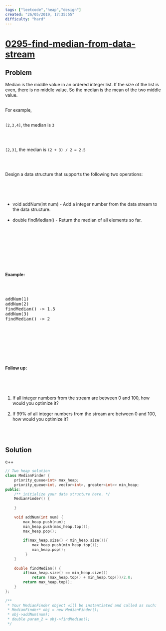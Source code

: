 ```yaml
---
tags: ["leetcode","heap","design"]
created: "26/05/2019, 17:35:55"
difficulty: "hard"
---
```


# [0295-find-median-from-data-stream](https://leetcode.com/problems/find-median-from-data-stream/)

## Problem
<div><p>Median is the middle value in an ordered integer list. If the size of the list is even, there is no middle value. So the median is the mean of the two middle value.</p><br>For example,<br><br><p><code>[2,3,4]</code>, the median is <code>3</code></p><br><br><p><code>[2,3]</code>, the median is <code>(2 + 3) / 2 = 2.5</code></p><br><br><p>Design a data structure that supports the following two operations:</p><br><br><ul><br>	<li>void addNum(int num) - Add a integer number from the data stream to the data structure.</li><br>	<li>double findMedian() - Return the median of all elements so far.</li><br></ul><br><br><p>&nbsp;</p><br><br><p><strong>Example:</strong></p><br><br><pre>addNum(1)<br>addNum(2)<br>findMedian() -&gt; 1.5<br>addNum(3) <br>findMedian() -&gt; 2<br></pre><br><br><p>&nbsp;</p><br><br><p><strong>Follow up:</strong></p><br><br><ol><br>	<li>If all integer numbers from the stream are between 0&nbsp;and 100, how would you optimize it?</li><br>	<li>If 99% of all integer numbers from the stream are between 0 and 100, how would you optimize it?</li><br></ol><br></div>

## Solution

c++
```c++
// Two heap solution
class MedianFinder {
    priority_queue<int> max_heap;
    priority_queue<int, vector<int>, greater<int>> min_heap;
public:
    /** initialize your data structure here. */
    MedianFinder() {
        
    }
    
    void addNum(int num) {
        max_heap.push(num);
        min_heap.push(max_heap.top());
        max_heap.pop();
        
        if(max_heap.size() < min_heap.size()){
            max_heap.push(min_heap.top());
            min_heap.pop();
         }
    }
    
    double findMedian() {        
        if(max_heap.size() == min_heap.size())
            return (max_heap.top() + min_heap.top())/2.0;
        return max_heap.top();
    }
};
​
/**
 * Your MedianFinder object will be instantiated and called as such:
 * MedianFinder* obj = new MedianFinder();
 * obj->addNum(num);
 * double param_2 = obj->findMedian();
 */
​
```
